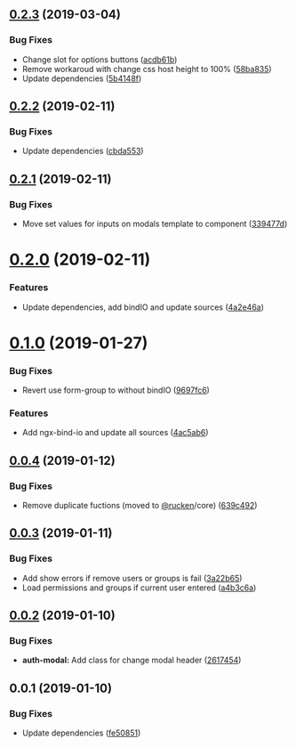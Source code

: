 ## [0.2.3](https://github.com/rucken/ionic/compare/0.2.2...0.2.3) (2019-03-04)


### Bug Fixes

* Change slot for options buttons ([acdb61b](https://github.com/rucken/ionic/commit/acdb61b))
* Remove workaroud with change css host height to 100% ([58ba835](https://github.com/rucken/ionic/commit/58ba835))
* Update dependencies ([5b4148f](https://github.com/rucken/ionic/commit/5b4148f))



## [0.2.2](https://github.com/rucken/ionic/compare/0.2.1...0.2.2) (2019-02-11)


### Bug Fixes

* Update dependencies ([cbda553](https://github.com/rucken/ionic/commit/cbda553))



## [0.2.1](https://github.com/rucken/ionic/compare/0.2.0...0.2.1) (2019-02-11)


### Bug Fixes

* Move set values for inputs on modals template to component ([339477d](https://github.com/rucken/ionic/commit/339477d))



# [0.2.0](https://github.com/rucken/ionic/compare/0.1.0...0.2.0) (2019-02-11)


### Features

* Update dependencies, add bindIO and update sources ([4a2e46a](https://github.com/rucken/ionic/commit/4a2e46a))



# [0.1.0](https://github.com/rucken/ionic/compare/0.0.4...0.1.0) (2019-01-27)


### Bug Fixes

* Revert use form-group to without bindIO ([9697fc6](https://github.com/rucken/ionic/commit/9697fc6))


### Features

* Add ngx-bind-io and update all sources ([4ac5ab6](https://github.com/rucken/ionic/commit/4ac5ab6))



## [0.0.4](https://github.com/rucken/ionic/compare/0.0.3...0.0.4) (2019-01-12)


### Bug Fixes

* Remove duplicate fuctions (moved to [@rucken](https://github.com/rucken)/core) ([639c492](https://github.com/rucken/ionic/commit/639c492))



## [0.0.3](https://github.com/rucken/ionic/compare/0.0.2...0.0.3) (2019-01-11)


### Bug Fixes

* Add show errors if remove users or groups is fail ([3a22b65](https://github.com/rucken/ionic/commit/3a22b65))
* Load permissions and groups if current user entered ([a4b3c6a](https://github.com/rucken/ionic/commit/a4b3c6a))



## [0.0.2](https://github.com/rucken/ionic/compare/0.0.1...0.0.2) (2019-01-10)


### Bug Fixes

* **auth-modal:** Add class for change modal header ([2617454](https://github.com/rucken/ionic/commit/2617454))



## 0.0.1 (2019-01-10)


### Bug Fixes

* Update dependencies ([fe50851](https://github.com/rucken/ionic/commit/fe50851))



